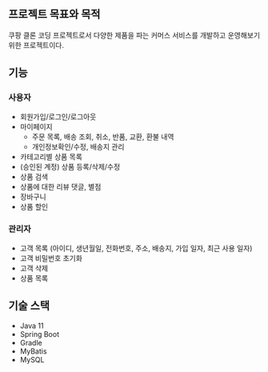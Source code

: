 ## 프로젝트 목표와 목적

쿠팡 클론 코딩 프로젝트로서 다양한 제품을 파는 커머스 서비스를 개발하고 운영해보기 위한 프로젝트이다.

## 기능

### 사용자

* 회원가입/로그인/로그아웃
* 마이페이지
    * 주문 목록, 배송 조회, 취소, 반품, 교환, 환불 내역
    * 개인정보확인/수정, 배송지 관리
* 카테고리별 상품 목록
* (승인된 계정) 상품 등록/삭제/수정
* 상품 검색
* 상품에 대한 리뷰 댓글, 별점
* 장바구니
* 상품 할인

### 관리자

* 고객 목록 (아이디, 생년월일, 전화번호, 주소, 배송지, 가입 일자, 최근 사용 일자)
* 고객 비밀번호 초기화
* 고객 삭제
* 상품 목록

## 기술 스택

* Java 11
* Spring Boot
* Gradle
* MyBatis
* MySQL
